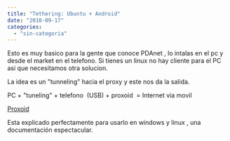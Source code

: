 ```yaml
---
title: "Tethering: Ubuntu + Android"
date: "2010-09-17"
categories: 
  - "sin-categoria"
---
```


Esto es muy basico para la gente que conoce PDAnet , lo intalas en el pc y desde el market en el telefono. Si tienes un linux no hay cliente para el PC asi que necesitamos otra solucion.

La idea es un "tunneling" hacia el proxy y este nos da la salida.

PC + "tuneling" + telefono  (USB) + proxoid  = Internet via movil

[Proxoid](https://code.google.com/p/proxoid/)

Esta explicado perfectamente para usarlo en windows y linux , una documentación espectacular.
